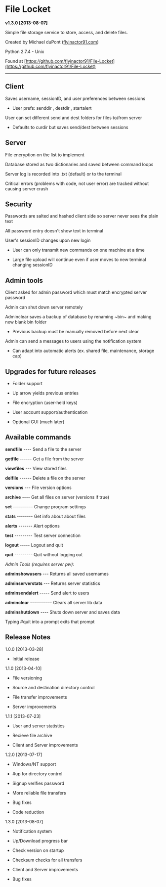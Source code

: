 File Locket
=========
**v1.3.0 [2013-08-07]**

Simple file storage service to store, access, and delete files.

Created by Michael duPont ([flyinactor91.com](https://flyinactor91.com))

Python 2.7.4 - Unix

Found at [https://github.com/flyinactor91/File-Locket](https://github.com/flyinactor91/File-Locket)

-------------

Client
-------
Saves username, sessionID, and user preferences between sessions

* User prefs: senddir , destdir , startalert

User can set different send and dest folders for files to/from server

* Defaults to curdir but saves send/dest between sessions

Server
--------
File encryption on the list to implement

Database stored as two dictionaries and saved between command loops

Server log is recorded into .txt (default) or to the terminal

Critical errors (problems with code, not user error) are tracked without causing server crash

Security
----------
Passwords are salted and hashed client side so server never sees the plain text

All password entry doesn't show text in terminal

User's sessionID changes upon new login

* User can only transmit new commands on one machine at a time

* Large file upload will continue even if user moves to new terminal changing sessionID

Admin tools
---------------
Client asked for admin password which must match encrypted server password

Admin can shut down server remotely

Adminclear saves a backup of database by renaming ~bin~ and making new blank bin folder

* Previous backup must be manually removed before next clear

Admin can send a messages to users using the notification system

* Can adapt into automatic alerts (ex. shared file, maintenance, storage cap)

Upgrades for future releases
------------------------------------
* Folder support

* Up arrow yields previous entries

* File encryption (user-held keys)

* User account support/authentication

* Optional GUI (much later)



Available commands
--------------------------
**sendfile** ---- Send a file to the server

**getfile** ------ Get a file from the server

**viewfiles** --- View stored files

**delfile** ------ Delete a file on the server

**versions** --- File version options

**archive** ---- Get all files on server (versions if true)

**set** ---------- Change program settings

**stats** -------- Get info about about files

**alerts** ------- Alert options

**test** --------- Test server connection

**logout** ----- Logout and quit

**quit** --------- Quit without logging out

*Admin Tools (requires server pw):*

**adminshowusers** --- Returns all saved usernames

**adminserverstats** --- Returns server statistics

**adminsendalert** ----- Send alert to users

**adminclear** ----------- Clears all server lib data

**adminshutdown** ---- Shuts down server and saves data

Typing #quit into a prompt exits that prompt

Release Notes
------------------
1.0.0 [2013-03-28]

* Initial release

1.1.0 [2013-04-10]

* File versioning

* Source and destination directory control

* File transfer improvements

* Server improvements

1.1.1 [2013-07-23]

* User and server statistics

* Recieve file archive

* Client and Server improvements

1.2.0 [2013-07-17]

* Windows/NT support

* #up for directory control

* Signup verifies password

* More reliable file transfers

* Bug fixes

* Code reduction

1.3.0 [2013-08-07]

* Notification system

* Up/Download progress bar

* Check version on startup

* Checksum checks for all transfers

* Client and Server improvements

* Bug fixes
